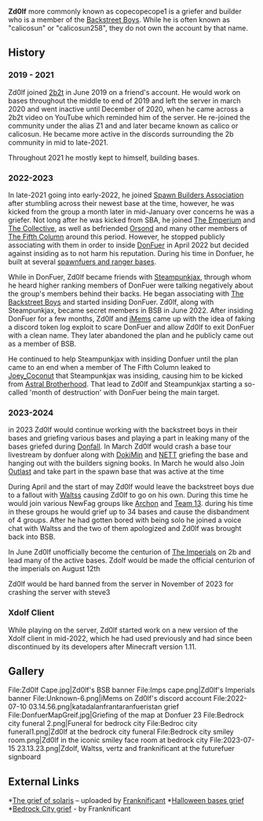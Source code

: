 **Zd0lf** more commonly known as copecopecope1 is a griefer and builder who is a member of the [Backstreet Boys](https://2b2t.miraheze.org/wiki/Backstreet_Boys). While he is often known as "calicosun" or "calicosun258", they do not own the account by that name.

## History
### 2019 - 2021
Zd0lf joined [2b2t](https://2b2t.miraheze.org/wiki/2b2t) in June 2019 on a friend's account. He would work on bases throughout the middle to end of 2019 and left the server in march 2020 and went inactive until December of 2020, when he came across a 2b2t video on YouTube which reminded him of the server. He re-joined the community under the alias Z1 and and later became known as calico or calicosun. He became more active in the discords surrounding the 2b community in mid to late-2021.

Throughout 2021 he mostly kept to himself, building bases.

### 2022-2023
In late-2021 going into early-2022, he joined [Spawn Builders Association](https://2b2t.miraheze.org/wiki/Spawn_Builders_Association) after stumbling across their newest base at the time, however, he was kicked from the group a month later in mid-January over concerns he was a griefer. Not long after he was kicked from SBA, he joined [The Emperium](https://2b2t.miraheze.org/wiki/The_Emperium) and [The Collective](https://2b2t.miraheze.org/wiki/The_Collective), as well as befriended [Orsond](https://2b2t.miraheze.org/wiki/Orsond) and many other members of [The Fifth Column](https://2b2t.miraheze.org/wiki/The_Fifth_Column) around this period. However, he stopped publicly associating with them in order to inside [DonFuer](https://2b2t.miraheze.org/wiki/DonFuer) in April 2022 but decided against insiding as to not harm his reputation. During his time in Donfuer, he built at several [spawnfuers and ranger bases](https://2b2t.miraheze.org/wiki/DonFuer#Rangers).

While in DonFuer, Zd0lf became friends with [Steampunkjax](https://2b2t.miraheze.org/wiki/Steampunkjax), through whom he heard higher ranking members of DonFuer were talking negatively about the group's members behind their backs. He began associating with [The Backstreet Boys](https://2b2t.miraheze.org/wiki/The_Backstreet_Boys) and started insiding DonFuer. Zd0lf, along with Steampunkjax, became secret members in BSB in June 2022. After insiding DonFuer for a few months, Zd0lf and [iMems](https://2b2t.miraheze.org/wiki/iMems) came up with the idea of faking a discord token log exploit to scare DonFuer and allow Zd0lf to exit DonFuer with a clean name. They later abandoned the plan and he publicly came out as a member of BSB.

He continued to help Steampunkjax with insiding Donfuer until the plan came to an end when a member of The Fifth Column leaked to [Joey_Coconut](https://2b2t.miraheze.org/wiki/Joey_Coconut) that Steampunkjax was insiding, causing him to be kicked from [Astral Brotherhood](https://2b2t.miraheze.org/wiki/Astral_Brotherhood). That lead to Zd0lf and Steampunkjax starting a so-called 'month of destruction' with DonFuer being the main target.

### 2023-2024
in 2023 Zd0lf would continue working with the backstreet boys in their bases and griefing various bases and playing a part in leaking many of the bases griefed during [Donfall](https://2b2t.miraheze.org/wiki/Donfall). In March Zd0lf would crash a base tour livestream by donfuer along with [DokiMin](https://2b2t.miraheze.org/wiki/DokiMin) and [NETT](https://2b2t.miraheze.org/wiki/NETT) griefing the base and hanging out with the builders signing books. In March he would also Join [Outlast](https://2b2t.miraheze.org/wiki/Outlast) and take part in the spawn base that was active at the time

During April and the start of may Zd0lf would leave the backstreet boys due to a fallout with [Waltss](https://2b2t.miraheze.org/wiki/Waltss) causing Zd0lf to go on his own. During this time he would join various NewFag groups like [Archon](https://2b2t.miraheze.org/wiki/Archon) and [Team 13](https://2b2t.miraheze.org/wiki/Team_13). during his time in these groups he would grief up to 34 bases and cause the disbandment of 4 groups. After he had gotten bored with being solo he joined a voice chat with Waltss and the two of them apologized and Zd0lf was brought back into BSB.

In June Zd0lf unofficially become the centurion of [The Imperials](https://2b2t.miraheze.org/wiki/The_Imperials) on 2b and lead many of the active bases. Zdolf would be made the official centurion of the imperials on August 12th

Zd0lf would be hard banned from the server in November of 2023 for crashing the server with steve3

### Xdolf Client
While playing on the server, Zd0lf started work on a new version of the Xdolf client in mid-2022, which he had used previously and had since been discontinued by its developers after Minecraft version 1.11.

## Gallery
<gallery mode="nolines" widths="300" heights="300">
File:Zd0lf Cape.jpg|Zd0lf's BSB banner
File:Imps cape.png|Zd0lf's Imperials banner
File:Unknown-6.png|iMems on Zd0lf's discord account
File:2022-07-10 03.14.56.png|katadalanfrantaranfueristan grief
File:DonfuerMapGreif.jpg|Griefing of the map at Donfuer 23
File:Bedrock city funeral 2.png|Funeral for bedrock city
File:Bedroc city funeral1.png|Zd0lf at the bedrock city funeral
File:Bedrock city smiley room.png|Zd0lf in the iconic smiley face room at bedrock city
File:2023-07-15 23.13.23.png|Zdolf, Waltss, vertz and franknificant at the futurefuer signboard
</gallery>

## External Links
*[The grief of solaris](https://www.youtube.com/watch?v=w0rSyqEBmsE) – uploaded by [Franknificant](https://2b2t.miraheze.org/wiki/Franknificant)
*[Halloween bases grief](https://youtu.be/F2GtODVyms8)
*[Bedrock City grief](https://youtu.be/tCgI6LKPC00) - by Franknificant